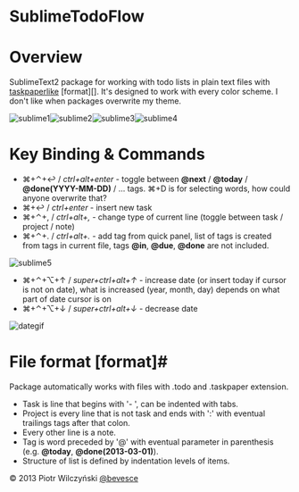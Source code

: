 # SublimeTodoFlow #

# Overview #

SublimeText2 package for working with todo lists in plain text files with [taskpaperlike][] [format][]. It's designed to work with every color scheme. I don't like when packages overwrite my theme.

![sublime1][]![sublime2][]![sublime3][]![sublime4][]

# Key Binding & Commands #

- ⌘+⌃+↩ / *ctrl+alt+enter* - toggle between **@next** / **@today** / **@done(YYYY-MM-DD)** / … tags. ⌘+D is for selecting words, how could anyone overwrite that?
- ⌘+↩ / *ctrl+enter* - insert new task
- ⌘+⌃+, / *ctrl+alt+,* - change type of current line (toggle between task / project / note)
- ⌘+⌃+. / *ctrl+alt+.* - add tag from quick panel, list of tags is created from tags in current file, tags **@in**, **@due**, **@done** are not included.

![sublime5][]

- ⌘+⌃+⌥+↑ / *super+ctrl+alt+↑* - increase date (or insert today if cursor is not on date), what is increased (year, month, day) depends  on what part of date cursor is on 
- ⌘+⌃+⌥+↓ / *super+ctrl+alt+↓* - decrease date

![dategif][]

# File format [format]#

Package automatically works with files with .todo and .taskpaper extension.

- Task is line that begins with '- ', can be indented with tabs.
- Project is every line that is not task and ends with ':' with eventual trailings tags after that colon.
- Every other line is a note.
- Tag is word preceded by '@' with eventual parameter in parenthesis (e.g. **@today**, **@done(2013-03-01)**).
- Structure of list is defined by indentation levels of items.

© 2013 Piotr Wilczyński
[@bevesce][]

[@bevesce]: https://twitter.com/@bevesce
[taskpaperlike]: http://www.hogbaysoftware.com/products/taskpaper
[sublime1]: http://bvsc.nazwa.pl/img/TodoFlow/sublime3.png
[sublime2]: http://bvsc.nazwa.pl/img/TodoFlow/sublime2.png
[sublime3]: http://bvsc.nazwa.pl/img/TodoFlow/sublime1.png
[sublime4]: http://bvsc.nazwa.pl/img/TodoFlow/sublime4.png
[sublime5]: http://bvsc.nazwa.pl/img/TodoFlow/sublime5.png
[dategif]: http://bvsc.nazwa.pl/img/TodoFlow/dateincr.gif
